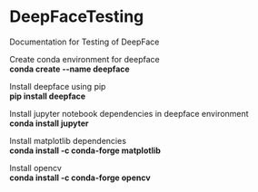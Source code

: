 # DeepFaceTesting
Documentation for Testing of DeepFace
  
Create conda environment for deepface  
**conda create --name deepface**  

Install deepface using pip  
**pip install deepface**  

Install jupyter notebook dependencies in deepface environment  
**conda install jupyter**  
  
Install matplotlib dependencies  
**conda install -c conda-forge matplotlib**
  
Install opencv  
**conda install -c conda-forge opencv**
